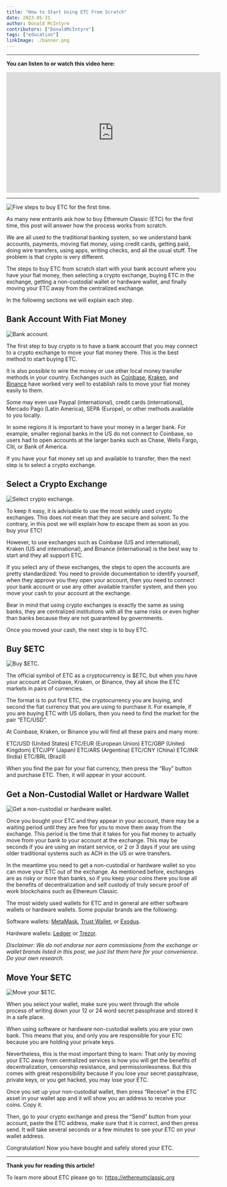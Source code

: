 ```yaml
---
title: "How to Start Using ETC From Scratch"
date: 2023-05-31
author: Donald McIntyre
contributors: ["DonaldMcIntyre"]
tags: ["education"]
linkImage: ./banner.png
---
```


---
**You can listen to or watch this video here:**

<iframe width="560" height="315" src="https://www.youtube.com/embed/lbWdvzyA9lg" title="YouTube video player" frameborder="0" allow="accelerometer; autoplay; clipboard-write; encrypted-media; gyroscope; picture-in-picture; web-share" allowfullscreen></iframe>

---

![Five steps to buy ETC for the first time.](./banner.png)

As many new entrants ask how to buy Ethereum Classic (ETC) for the first time, this post will answer how the process works from scratch.

We are all used to the traditional banking system, so we understand bank accounts, payments, moving fiat money, using credit cards, getting paid, doing wire transfers, using apps, writing checks, and all the usual stuff. The problem is that crypto is very different.

The steps to buy ETC from scratch start with your bank account where you have your fiat money, then selecting a crypto exchange, buying ETC in the exchange, getting a non-custodial wallet or hardware wallet, and finally moving your ETC away from the centralized exchange.

In the following sections we will explain each step.

## Bank Account With Fiat Money

![Bank account.](./1.png)

The first step to buy crypto is to have a bank account that you may connect to a crypto exchange to move your fiat money there. This is the best method to start buying ETC. 

It is also possible to wire the money or use other local money transfer methods in your country. Exchanges such as [Coinbase](https://coinbase.com), [Kraken](https://kraken.com), and [Binance](https://binance.com) have worked very well to establish rails to move your fiat money easily to them. 

Some may even use Paypal (international), credit cards (international), Mercado Pago (Latin America), SEPA (Europe), or other methods available to you locally.

In some regions it is important to have your money in a larger bank. For example, smaller regional banks in the US do not connect to Coinbase, so users had to open accounts at the larger banks such as Chase, Wells Fargo, Citi, or Bank of America.

If you have your fiat money set up and available to transfer, then the next step is to select a crypto exchange. 

## Select a Crypto Exchange

![Select crypto exchange.](./2.png)

To keep it easy, it is advisable to use the most widely used crypto exchanges. This does not mean that they are secure and solvent. To the contrary, in this post we will explain how to escape them as soon as you buy your ETC! 

However, to use exchanges such as Coinbase (US and international), Kraken (US and international), and Binance (international) is the best way to start and they all support ETC.

If you select any of these exchanges, the steps to open the accounts are pretty standardized: You need to provide documentation to identify yourself, when they approve you they open your account, then you need to connect your bank account or use any other available transfer system, and then you move your cash to your account at the exchange.

Bear in mind that using crypto exchanges is exactly the same as using banks, they are centralized institutions with all the same risks or even higher than banks because they are not guaranteed by governments.

Once you moved your cash, the next step is to buy ETC.

## Buy $ETC

![Buy $ETC.](./3.png)

The official symbol of ETC as a cryptocurrency is $ETC, but when you have your account at Coinbase, Kraken, or Binance, they all show the ETC markets in pairs of currencies. 

The format is to put first ETC, the cryptocurrency you are buying, and second the fiat currency that you are using to purchase it. For example, if you are buying ETC with US dollars, then you need to find the market for the pair “ETC/USD”.

At Coinbase, Kraken, or Binance you will find all these pairs and many more:

ETC/USD (United States)
ETC/EUR (European Union)
ETC/GBP (United Kingdom)
ETC/JPY (Japan)
ETC/ARS (Argentina)
ETC/CNY (China)
ETC/INR (India)
ETC/BRL (Brazil)

When you find the pair for your fiat currency, then press the “Buy” button and purchase ETC. Then, it will appear in your account.

## Get a Non-Custodial Wallet or Hardware Wallet

![Get a non-custodial or hardware wallet.](./4.png)

Once you bought your ETC and they appear in your account, there may be a waiting period until they are free for you to move them away from the exchange. This period is the time that it takes for you fiat money to actually move from your bank to your account at the exchange. This may be seconds if you are using an instant service, or 2 or 3 days if your are using older traditional systems such as ACH in the US or wire transfers.

In the meantime you need to get a non-custodial or hardware wallet so you can move your ETC out of the exchange. As mentioned before, exchanges are as risky or more than banks, so if you keep your coins there you lose all the benefits of decentralization and self custody of truly secure proof of work blockchains such as Ethereum Classic.

The most widely used wallets for ETC and in general are either software wallets or hardware wallets. Some popular brands are the following:

Software wallets: [MetaMask](https://metamask.io), [Trust Wallet](https://trustwallet.com), or [Exodus](https://exodus.com).

Hardware wallets: [Ledger](https://ledger.com) or [Trezor](https://trezor.io).

*Disclaimer: We do not endorse nor earn commissions from the exchange or wallet brands listed in this post, we just list them here for your convenience. Do your own research.*

## Move Your $ETC

![Move your $ETC.](./5.png)

When you select your wallet, make sure you went through the whole process of writing down your 12 or 24 word secret passphrase and stored it in a safe place. 

When using software or hardware non-custodial wallets you are your own bank. This means that you, and only you are responsible for your ETC because you are holding your private keys. 

Nevertheless, this is the most important thing to learn: That only by moving your ETC away from centralized services is how you will get the benefits of decentralization, censorship resistance, and permissionlessness. But this comes with great responsibility because if you lose your secret passphrase, private keys, or you get hacked, you may lose your ETC.

Once you set up your non-custodial wallet, then press “Receive” in the ETC asset in your wallet app and it will show you an address to receive your coins. Copy it.

Then, go to your crypto exchange and press the “Send” button from your account, paste the ETC address, make sure that it is correct, and then press send. It will take several seconds or a few minutes to see your ETC on your wallet address.

Congratulation! Now you have bought and safely stored your ETC.

---

**Thank you for reading this article!**

To learn more about ETC please go to: https://ethereumclassic.org
